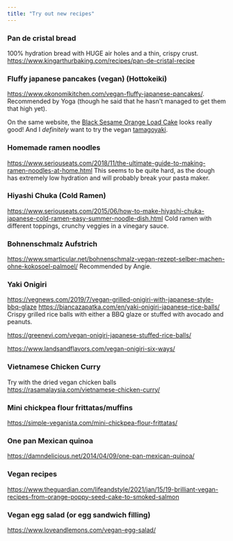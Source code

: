 ```yaml
---
title: "Try out new recipes"
---
```


### Pan de cristal bread
100% hydration bread with HUGE air holes and a thin, crispy crust. https://www.kingarthurbaking.com/recipes/pan-de-cristal-recipe 

### Fluffy japanese pancakes (vegan) (Hottokeiki)
https://www.okonomikitchen.com/vegan-fluffy-japanese-pancakes/. Recommended by Yoga (though he said that he hasn't managed to get them that high yet). 

On the same website, the [Black Sesame Orange Load Cake](https://www.okonomikitchen.com/black-sesame-orange-loaf-cake/) looks really good! And I _definitely_ want to try the vegan [tamagoyaki](https://www.okonomikitchen.com/tamagoyaki/). 

### Homemade ramen noodles
https://www.seriouseats.com/2018/11/the-ultimate-guide-to-making-ramen-noodles-at-home.html
This seems to be quite hard, as the dough has extremely low hydration and will probably break your pasta maker.

### Hiyashi Chuka (Cold Ramen)
https://www.seriouseats.com/2015/06/how-to-make-hiyashi-chuka-japanese-cold-ramen-easy-summer-noodle-dish.html
Cold ramen with different toppings, crunchy veggies in a vinegary sauce. 


### Bohnenschmalz Aufstrich
https://www.smarticular.net/bohnenschmalz-vegan-rezept-selber-machen-ohne-kokosoel-palmoel/
Recommended by Angie.


### Yaki Onigiri
https://vegnews.com/2019/7/vegan-grilled-onigiri-with-japanese-style-bbq-glaze
https://biancazapatka.com/en/yaki-onigiri-japanese-rice-balls/
Crispy grilled rice balls with either a BBQ glaze or stuffed with avocado and peanuts. 

https://greenevi.com/vegan-onigiri-japanese-stuffed-rice-balls/

https://www.landsandflavors.com/vegan-onigiri-six-ways/

### Vietnamese Chicken Curry
Try with the dried vegan chicken balls 
https://rasamalaysia.com/vietnamese-chicken-curry/

### Mini chickpea flour frittatas/muffins
https://simple-veganista.com/mini-chickpea-flour-frittatas/

### One pan Mexican quinoa
https://damndelicious.net/2014/04/09/one-pan-mexican-quinoa/

### Vegan recipes
https://www.theguardian.com/lifeandstyle/2021/jan/15/19-brilliant-vegan-recipes-from-orange-poppy-seed-cake-to-smoked-salmon

### Vegan egg salad (or egg sandwich filling)
https://www.loveandlemons.com/vegan-egg-salad/


